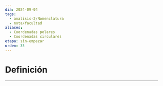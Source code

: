 ```yaml
---
dia: 2024-09-04
tags:
  - analisis-2/Nomenclatura
  - nota/facultad
aliases:
  - Coordenadas polares
  - Coordenadas circulares
etapa: sin-empezar
orden: 35
---
```

# Definición
---
